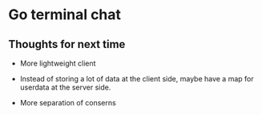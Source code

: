 # Go terminal chat

## Thoughts for next time

- More lightweight client
- Instead of storing a lot of data at the client side, maybe have a map for userdata at the server side.

- More separation of conserns
